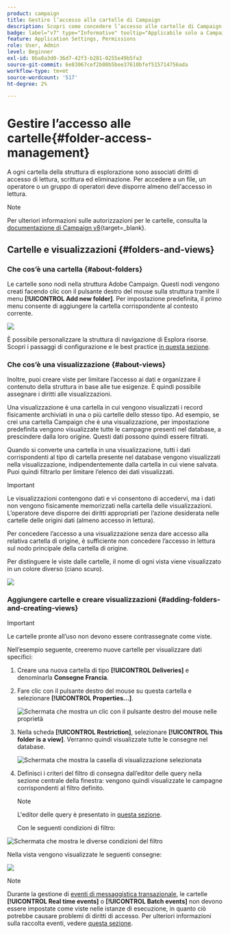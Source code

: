 ```yaml
---
product: campaign
title: Gestire l’accesso alle cartelle di Campaign
description: Scopri come concedere l’accesso alle cartelle di Campaign e creare visualizzazioni
badge: label="v7" type="Informative" tooltip="Applicabile solo a Campaign Classic v7"
feature: Application Settings, Permissions
role: User, Admin
level: Beginner
exl-id: 0ba8a3d0-36d7-42f3-b281-0255e49b5fa3
source-git-commit: 6e83067cef2b08b5bee37610bfef515714756ada
workflow-type: tm+mt
source-wordcount: '517'
ht-degree: 2%

---
```


# Gestire l’accesso alle cartelle{#folder-access-management}



A ogni cartella della struttura di esplorazione sono associati diritti di accesso di lettura, scrittura ed eliminazione. Per accedere a un file, un operatore o un gruppo di operatori deve disporre almeno dell&#39;accesso in lettura.

>[!NOTE]
>
>Per ulteriori informazioni sulle autorizzazioni per le cartelle, consulta la [documentazione di Campaign v8](https://experienceleague.adobe.com/it/docs/campaign/campaign-v8/admin/permissions/folder-permissions){target=_blank}.


## Cartelle e visualizzazioni {#folders-and-views}

### Che cos’è una cartella {#about-folders}

Le cartelle sono nodi nella struttura Adobe Campaign. Questi nodi vengono creati facendo clic con il pulsante destro del mouse sulla struttura tramite il menu **[!UICONTROL Add new folder]**. Per impostazione predefinita, il primo menu consente di aggiungere la cartella corrispondente al contesto corrente.

![](assets/s_ncs_user_add_folder_in_tree.png)

È possibile personalizzare la struttura di navigazione di Esplora risorse. Scopri i passaggi di configurazione e le best practice [in questa sezione](adobe-campaign-workspace.md).

### Che cos’è una visualizzazione {#about-views}

Inoltre, puoi creare viste per limitare l’accesso ai dati e organizzare il contenuto della struttura in base alle tue esigenze. È quindi possibile assegnare i diritti alle visualizzazioni.

Una visualizzazione è una cartella in cui vengono visualizzati i record fisicamente archiviati in una o più cartelle dello stesso tipo. Ad esempio, se crei una cartella Campaign che è una visualizzazione, per impostazione predefinita vengono visualizzate tutte le campagne presenti nel database, a prescindere dalla loro origine. Questi dati possono quindi essere filtrati.

Quando si converte una cartella in una visualizzazione, tutti i dati corrispondenti al tipo di cartella presente nel database vengono visualizzati nella visualizzazione, indipendentemente dalla cartella in cui viene salvata. Puoi quindi filtrarlo per limitare l’elenco dei dati visualizzati.

>[!IMPORTANT]
>
>Le visualizzazioni contengono dati e vi consentono di accedervi, ma i dati non vengono fisicamente memorizzati nella cartella delle visualizzazioni. L’operatore deve disporre dei diritti appropriati per l’azione desiderata nelle cartelle delle origini dati (almeno accesso in lettura).
>
>Per concedere l’accesso a una visualizzazione senza dare accesso alla relativa cartella di origine, è sufficiente non concedere l’accesso in lettura sul nodo principale della cartella di origine.

Per distinguere le viste dalle cartelle, il nome di ogni vista viene visualizzato in un colore diverso (ciano scuro).

![](assets/s_ncs_user_view_name_color.png)

### Aggiungere cartelle e creare visualizzazioni {#adding-folders-and-creating-views}

>[!IMPORTANT]
>
>Le cartelle pronte all’uso non devono essere contrassegnate come viste.


Nell’esempio seguente, creeremo nuove cartelle per visualizzare dati specifici:

1. Creare una nuova cartella di tipo **[!UICONTROL Deliveries]** e denominarla **Consegne Francia**.
1. Fare clic con il pulsante destro del mouse su questa cartella e selezionare **[!UICONTROL Properties...]**.

   ![Schermata che mostra un clic con il pulsante destro del mouse nelle proprietà](assets/s_ncs_user_add_folder_exple.png)

1. Nella scheda **[!UICONTROL Restriction]**, selezionare **[!UICONTROL This folder is a view]**. Verranno quindi visualizzate tutte le consegne nel database.

   ![Schermata che mostra la casella di visualizzazione selezionata](assets/s_ncs_user_add_folder_exple01.png)

1. Definisci i criteri del filtro di consegna dall’editor delle query nella sezione centrale della finestra: vengono quindi visualizzate le campagne corrispondenti al filtro definito.

   >[!NOTE]
   >
   >L&#39;editor delle query è presentato in [questa sezione](../../platform/using/about-queries-in-campaign.md).

   Con le seguenti condizioni di filtro:

![Schermata che mostra le diverse condizioni del filtro](assets/s_ncs_user_add_folder_exple00.png)

Nella vista vengono visualizzate le seguenti consegne:

![](assets/s_ncs_user_add_folder_exple02.png)

>[!NOTE]
>
>Durante la gestione di [eventi di messaggistica transazionale](../../message-center/using/about-transactional-messaging.md), le cartelle **[!UICONTROL Real time events]** o **[!UICONTROL Batch events]** non devono essere impostate come viste nelle istanze di esecuzione, in quanto ciò potrebbe causare problemi di diritti di accesso. Per ulteriori informazioni sulla raccolta eventi, vedere [questa sezione](../../message-center/using/about-event-processing.md#event-collection).

<!--
## Permissions on a folder

### Edit permissions on a folder {#edit-permissions-on-a-folder}

To edit permissions on a specific folder of the tree, follow the steps below:

1. Right-click on the folder and select **[!UICONTROL Properties...]**.

   ![](assets/s_ncs_user_folder_properties.png)

1. Click the **[!UICONTROL Security]** tab to view authorizations on this folder.

   ![](assets/s_ncs_user_folder_properties_security.png)

### Modify permissions {#modify-permissions}

To modify permissions, you can:

* **Replace a group or an operator**. To do this, click one of the groups (or operators) with rights to the folder, and select a new group (or a new operator) from the drop-down list:

  ![](assets/s_ncs_user_folder_properties_security02.png)

* **Authorize a group or an operator**. To do this, click the **[!UICONTROL Add]** button and select the group or operator to which you want to assign authorizations for this folder.
* **Forbid a group or an operator**. To do this, click **[!UICONTROL Delete]** and select the group or operator from which you want to remove authorization for this folder.
* **Select the rights assigned to a group or an operator**. To do this, click the group or operator concerned, then select the access rights you want to grant and deselect the others.

  ![](assets/s_ncs_user_folder_properties_security03.png)

### Propagate permissions {#propagate-permissions}

You can propagate authorizations and access rights. To do this, select the **[!UICONTROL Propagate]** option in the folder properties.

The authorizations defined in this window will then be applied to all the sub-folders of the current node. You can then overload these authorizations for each of the sub-folders.

>[!NOTE]
>
>Clearing this option for a folder does not automatically clear it for the sub-folders. You must clear it explicitly for each of the sub-folders.

### Grant access to all operators {#grant-access-to-all-operators}

In the **[!UICONTROL Security]** tab, if the **[!UICONTROL System folder]** option is selected, all operators will have access to this data, regardless of their rights. If this option is cleared, you must explicitly add the operator (or their group) to the list of authorizations in order for them to have access.

![](assets/s_ncs_user_folder_properties_security03b.png)
-->